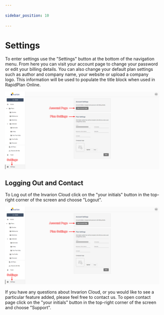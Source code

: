 ```yaml
---

sidebar_position: 10

---
```

# Settings

To enter settings use the "Settings" button at the bottom of the navigation menu. From here you can visit your account page to change your password or edit your billing details. You can also change your default plan settings such as author and company name, your website or upload a company logo. This information will be used to populate the title block when used in RapidPlan Online.

![Settings](./assets/Settings.png)

## Logging Out and Contact

To Log out of the Invarion Cloud click on the "your initials" button in the top-right corner of the screen and choose "Logout".

![Logout](./assets/Settings.png)

If you have any questions about Invarion Cloud, or you would like to see a particular feature added, please feel free to contact us. To open contact page click on the "your initials" button in the top-right corner of the screen and choose "Support".

